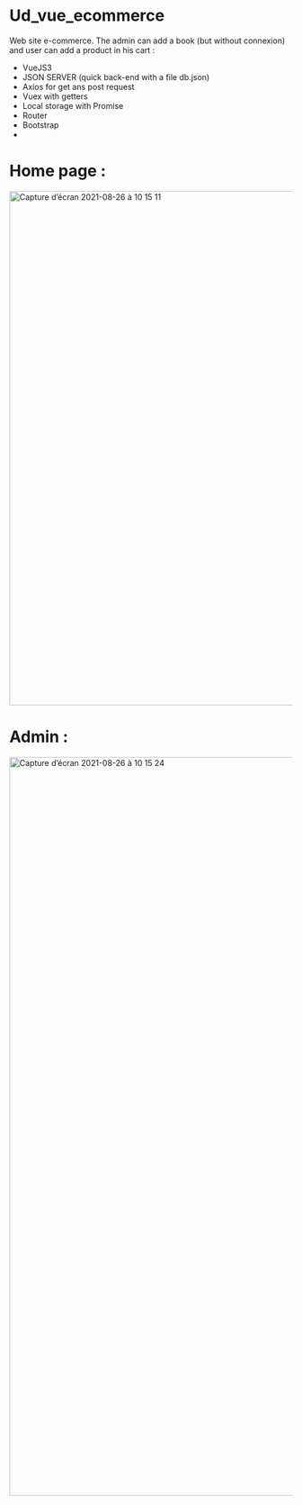 # Ud_vue_ecommerce

Web site e-commerce. The admin can add a book (but without connexion) and user can add a product in his cart :
- VueJS3 
- JSON SERVER (quick back-end with a file db.json)
- Axios for get ans post request
- Vuex with getters
- Local storage with Promise
- Router
- Bootstrap
- 
# Home page :
<img width="914" alt="Capture d’écran 2021-08-26 à 10 15 11" src="https://user-images.githubusercontent.com/39524369/130933338-8a633e3c-f057-4ee6-a94e-3425a2f95f03.png">

# Admin :
<img width="1313" alt="Capture d’écran 2021-08-26 à 10 15 24" src="https://user-images.githubusercontent.com/39524369/130933348-91377ede-4394-4a8b-bce2-a3f94267e5c4.png">
